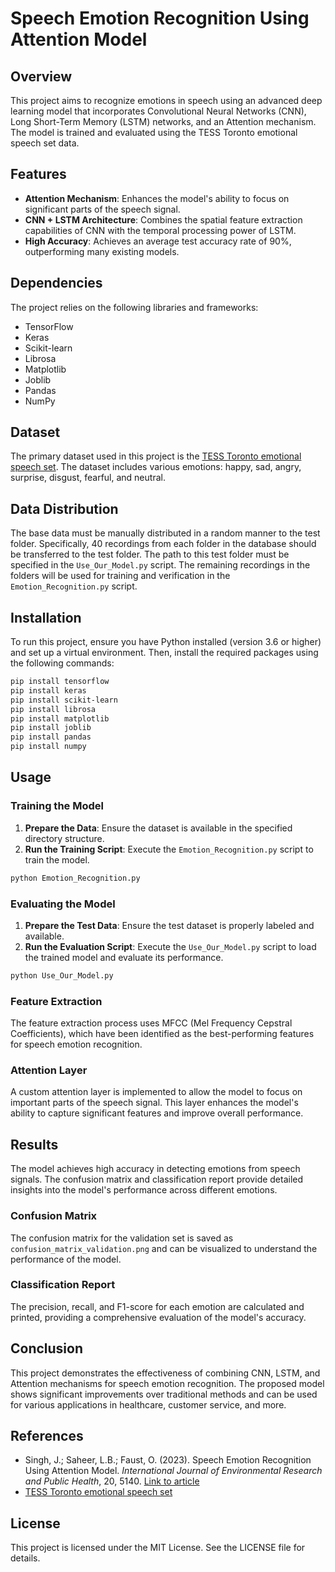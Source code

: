 
# Speech Emotion Recognition Using Attention Model

## Overview

This project aims to recognize emotions in speech using an advanced deep learning model that incorporates Convolutional Neural Networks (CNN), Long Short-Term Memory (LSTM) networks, and an Attention mechanism. The model is trained and evaluated using the TESS Toronto emotional speech set data.

## Features

- **Attention Mechanism**: Enhances the model's ability to focus on significant parts of the speech signal.
- **CNN + LSTM Architecture**: Combines the spatial feature extraction capabilities of CNN with the temporal processing power of LSTM.
- **High Accuracy**: Achieves an average test accuracy rate of 90%, outperforming many existing models.

## Dependencies

The project relies on the following libraries and frameworks:

- TensorFlow
- Keras
- Scikit-learn
- Librosa
- Matplotlib
- Joblib
- Pandas
- NumPy

## Dataset

The primary dataset used in this project is the [TESS Toronto emotional speech set](https://www.kaggle.com/datasets/ejlok1/toronto-emotional-speech-set-tess). The dataset includes various emotions: happy, sad, angry, surprise, disgust, fearful, and neutral.

## Data Distribution

The base data must be manually distributed in a random manner to the test folder. Specifically, 40 recordings from each folder in the database should be transferred to the test folder. The path to this test folder must be specified in the `Use_Our_Model.py` script. The remaining recordings in the folders will be used for training and verification in the `Emotion_Recognition.py` script.

## Installation

To run this project, ensure you have Python installed (version 3.6 or higher) and set up a virtual environment. Then, install the required packages using the following commands:

```bash
pip install tensorflow
pip install keras
pip install scikit-learn
pip install librosa
pip install matplotlib
pip install joblib
pip install pandas
pip install numpy
```

## Usage

### Training the Model

1. **Prepare the Data**: Ensure the dataset is available in the specified directory structure.
2. **Run the Training Script**: Execute the `Emotion_Recognition.py` script to train the model.

```bash
python Emotion_Recognition.py
```

### Evaluating the Model

1. **Prepare the Test Data**: Ensure the test dataset is properly labeled and available.
2. **Run the Evaluation Script**: Execute the `Use_Our_Model.py` script to load the trained model and evaluate its performance.

```bash
python Use_Our_Model.py
```

### Feature Extraction

The feature extraction process uses MFCC (Mel Frequency Cepstral Coefficients), which have been identified as the best-performing features for speech emotion recognition.

### Attention Layer

A custom attention layer is implemented to allow the model to focus on important parts of the speech signal. This layer enhances the model's ability to capture significant features and improve overall performance.

## Results

The model achieves high accuracy in detecting emotions from speech signals. The confusion matrix and classification report provide detailed insights into the model's performance across different emotions.

### Confusion Matrix

The confusion matrix for the validation set is saved as `confusion_matrix_validation.png` and can be visualized to understand the performance of the model.

### Classification Report

The precision, recall, and F1-score for each emotion are calculated and printed, providing a comprehensive evaluation of the model's accuracy.

## Conclusion

This project demonstrates the effectiveness of combining CNN, LSTM, and Attention mechanisms for speech emotion recognition. The proposed model shows significant improvements over traditional methods and can be used for various applications in healthcare, customer service, and more.

## References

- Singh, J.; Saheer, L.B.; Faust, O. (2023). Speech Emotion Recognition Using Attention Model. *International Journal of Environmental Research and Public Health*, 20, 5140. [Link to article](https://doi.org/10.3390/ijerph20065140)
- [TESS Toronto emotional speech set](https://www.kaggle.com/datasets/ejlok1/toronto-emotional-speech-set-tess)

## License

This project is licensed under the MIT License. See the LICENSE file for details.
